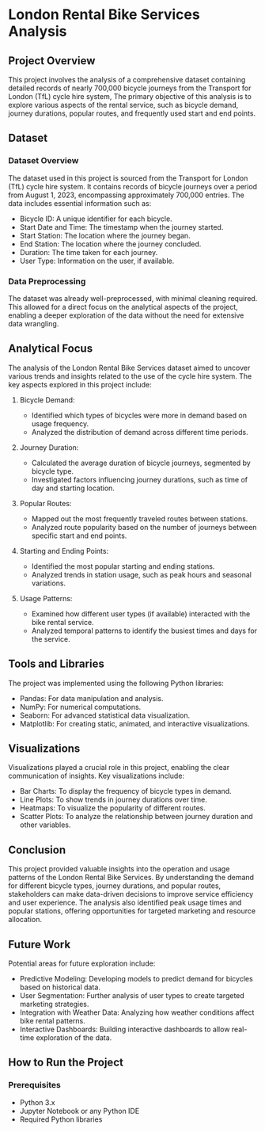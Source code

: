 # London Rental Bike Services Analysis

## Project Overview

This project involves the analysis of a comprehensive dataset containing detailed records of nearly 700,000 bicycle journeys from the Transport for London (TfL) cycle hire system, The primary objective of this analysis is to explore various aspects of the rental service, such as bicycle demand, journey durations, popular routes, and frequently used start and end points.

## Dataset

### Dataset Overview

The dataset used in this project is sourced from the Transport for London (TfL) cycle hire system. It contains records of bicycle journeys over a period from August 1, 2023, encompassing approximately 700,000 entries. The data includes essential information such as:

- Bicycle ID: A unique identifier for each bicycle.
- Start Date and Time: The timestamp when the journey started.
- Start Station: The location where the journey began.
- End Station: The location where the journey concluded.
- Duration: The time taken for each journey.
- User Type: Information on the user, if available.

### Data Preprocessing

The dataset was already well-preprocessed, with minimal cleaning required. This allowed for a direct focus on the analytical aspects of the project, enabling a deeper exploration of the data without the need for extensive data wrangling.

## Analytical Focus

The analysis of the London Rental Bike Services dataset aimed to uncover various trends and insights related to the use of the cycle hire system. The key aspects explored in this project include:

1. Bicycle Demand:
   - Identified which types of bicycles were more in demand based on usage frequency.
   - Analyzed the distribution of demand across different time periods.

2. Journey Duration:
   - Calculated the average duration of bicycle journeys, segmented by bicycle type.
   - Investigated factors influencing journey durations, such as time of day and starting location.

3. Popular Routes:
   - Mapped out the most frequently traveled routes between stations.
   - Analyzed route popularity based on the number of journeys between specific start and end points.

4. Starting and Ending Points:
   - Identified the most popular starting and ending stations.
   - Analyzed trends in station usage, such as peak hours and seasonal variations.

5. Usage Patterns:
   - Examined how different user types (if available) interacted with the bike rental service.
   - Analyzed temporal patterns to identify the busiest times and days for the service.

## Tools and Libraries

The project was implemented using the following Python libraries:

- Pandas: For data manipulation and analysis.
- NumPy: For numerical computations.
- Seaborn: For advanced statistical data visualization.
- Matplotlib: For creating static, animated, and interactive visualizations.

## Visualizations

Visualizations played a crucial role in this project, enabling the clear communication of insights. Key visualizations include:

- Bar Charts: To display the frequency of bicycle types in demand.
- Line Plots: To show trends in journey durations over time.
- Heatmaps: To visualize the popularity of different routes.
- Scatter Plots: To analyze the relationship between journey duration and other variables.

## Conclusion

This project provided valuable insights into the operation and usage patterns of the London Rental Bike Services. By understanding the demand for different bicycle types, journey durations, and popular routes, stakeholders can make data-driven decisions to improve service efficiency and user experience. The analysis also identified peak usage times and popular stations, offering opportunities for targeted marketing and resource allocation.

## Future Work

Potential areas for future exploration include:

- Predictive Modeling: Developing models to predict demand for bicycles based on historical data.
- User Segmentation: Further analysis of user types to create targeted marketing strategies.
- Integration with Weather Data: Analyzing how weather conditions affect bike rental patterns.
- Interactive Dashboards: Building interactive dashboards to allow real-time exploration of the data.

## How to Run the Project

### Prerequisites

- Python 3.x
- Jupyter Notebook or any Python IDE
- Required Python libraries 
